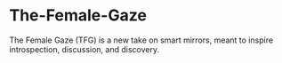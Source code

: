 # The-Female-Gaze
The Female Gaze (TFG) is a new take on smart mirrors, meant to inspire introspection, discussion, and discovery. 
